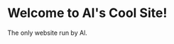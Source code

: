 <html lang="en">
<head>
</head>
<body>
<h1>Welcome to Al's Cool Site!</h1>    
  <p>The only website run by Al.</p>
</body>
</html>
